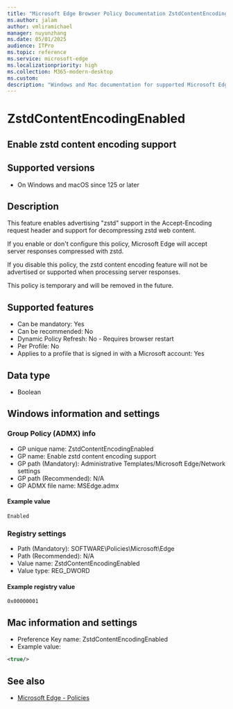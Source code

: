 ```yaml
---
title: "Microsoft Edge Browser Policy Documentation ZstdContentEncodingEnabled"
ms.author: jalam
author: vmliramichael
manager: nuyunzhang
ms.date: 05/01/2025
audience: ITPro
ms.topic: reference
ms.service: microsoft-edge
ms.localizationpriority: high
ms.collection: M365-modern-desktop
ms.custom:
description: "Windows and Mac documentation for supported Microsoft Edge Browser policy: Enable zstd content encoding support"
---
```


<!--THIS FILE IS AUTOMATICALLY GENERATED. MANUAL CHANGES WILL BE OVERWRITTEN.-->
<!--Please contact the Microsoft Edge Manageability team with any questions.-->

# ZstdContentEncodingEnabled

## Enable zstd content encoding support


## Supported versions

- On Windows and macOS since 125 or later

## Description

This feature enables advertising "zstd" support in the Accept-Encoding request header and support for decompressing zstd web content.

If you enable or don't configure this policy, Microsoft Edge will accept server responses compressed with zstd.

If you disable this policy, the zstd content encoding feature will not be advertised or supported when processing server responses.

This policy is temporary and will be removed in the future.

## Supported features

- Can be mandatory: Yes
- Can be recommended: No
- Dynamic Policy Refresh: No - Requires browser restart
- Per Profile: No
- Applies to a profile that is signed in with a Microsoft account: Yes

## Data type

- Boolean

## Windows information and settings

### Group Policy (ADMX) info

- GP unique name: ZstdContentEncodingEnabled
- GP name: Enable zstd content encoding support
- GP path (Mandatory): Administrative Templates/Microsoft Edge/Network settings
- GP path (Recommended): N/A
- GP ADMX file name: MSEdge.admx

#### Example value

```
Enabled
```

### Registry settings

- Path (Mandatory): SOFTWARE\Policies\Microsoft\Edge
- Path (Recommended): N/A
- Value name: ZstdContentEncodingEnabled
- Value type: REG_DWORD

#### Example registry value

```
0x00000001
```


## Mac information and settings

- Preference Key name: ZstdContentEncodingEnabled
- Example value:

```xml
<true/>
```

## See also
- [Microsoft Edge - Policies](../microsoft-edge-policies.md)
